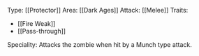 Type: [[Protector]]
Area: [[Dark Ages]]
Attack: [[Melee]]
Traits:
- [[Fire Weak]]
- [[Pass-through]]

Speciality: Attacks the zombie when hit by a Munch type attack.